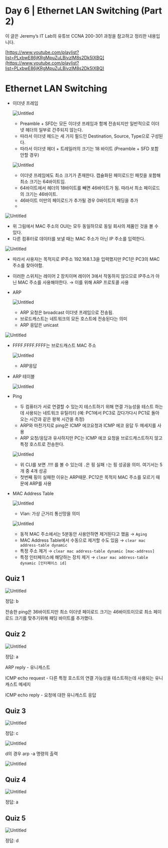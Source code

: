# Day 6 | Ethernet LAN Switching (Part 2)

이 글은 Jeremy’s IT Lab의 유튜브 CCNA 200-301 과정을 참고하고 정리한 내용입니다.

[https://www.youtube.com/playlist?list=PLxbwE86jKRgMpuZuLBivzlM8s2Dk5lXBQ](https://www.youtube.com/playlist?list=PLxbwE86jKRgMpuZuLBivzlM8s2Dk5lXBQ)

# **Ethernet LAN Switching**

- 이더넷 프레임
    
    ![Untitled](img/Day6//Untitled.png)
    
    - Preamble + SFD는 모든 이더넷 프레임과 함께 전송되지만 일반적으로 이더넷 헤더의 일부로 간주되지 않는다.
    - 따라서 이더넷 헤드는 세 가지 필드인 Destination, Source, Type으로 구성된다.
    - 따라서 이더넷 헤더 + 트레일러의 크기는 18 바이트 (Preamble + SFD 포함 안할 경우)
    
    ![Untitled](img/Day6//Untitled%201.png)
    
    - 이더넷 프레임에도 최소 크기가 존재한다. 캡슐화된 페이로드인 패킷을 포함해 최소 크기는 64바이트임.
    - 64바이트에서 헤더의 18바이트를 빼면 46바이트가 됨. 따라서 최소 페이로드의 크기는 46바이트.
    - 46바이트 미만의 페이로드가 추가될 경우 0바이트의 패딩을 추가
    - 

![Untitled](img/Day6//Untitled%202.png)

- 위 그림에서 MAC 주소의 OUI는 모두 동일하므로 동일 회사의 제품인 것을 볼 수 있다.
- 다른 컴퓨터로 데이터를 보낼 때는 MAC 주소가 아닌 IP 주소를 입력한다.

![Untitled](img/Day6//Untitled%203.png)

- 따라서 사용자는 목적지로 IP주소 192.168.1.3을 입력했지만 PC1은 PC3의 MAC 주소를 찾아야함.
- 이러한 스위치는 레이어 2 장치이며 레이어 3에서 작동하지 않으므로 IP주소가 아닌 MAC 주소를 사용해야한다. → 이를 위해 ARP 프로토콜 사용
- ARP
    
    ![Untitled](img/Day6//Untitled%204.png)
    
    - ARP 요청은 broadcast 이더넷 프레임으로 전송됨.
    - 브로드캐스트는 네트워크의 모든 호스트에 전송된다는 의미
    - ARP 응답은 unicast

![Untitled](img/Day6//Untitled%205.png)

- FFFF.FFFF.FFFF는 브로드캐스트 MAC 주소
    
    ![Untitled](img/Day6//Untitled%206.png)
    
    - ARP응답
- ARP 테이블
    
    ![Untitled](img/Day6//Untitled%207.png)
    

- Ping
    - 두 컴퓨터가 서로 연결할 수 있는지 테스트하기 위해 연결 가능성을 테스트 하는데 사용되는 네트워크 유틸리티 (예: PC1에서 PC3로 갔다가다시 PC1로 돌아오는 시간과 같은 왕복 시간을 측정)
    - ARP와 마찬가지로 ping은 ICMP 에코요청과 ICMP 에코 응답 두 메세지를 사용
    - ARP 요청/응답과 유사하지만 PC는 ICMP 에코 요청을 브로드캐스트하지 않고 특정 호스트로 전송한다.
    
    ![Untitled](img/Day6//Untitled%208.png)
    
    - 위 CLI를 보면 .!!!! 를 볼 수 있는데 `.`은 핑 실패 `!`는 핑 성공을 의미. 여기서는 5개 중 4개 성공
    - 첫번째 핑이 실패한 이유는 ARP때문. PC12은 목적지 MAC 주소를 모르기 때문에 ARP를 사용

- MAC Address Table
    
    ![Untitled](img/Day6//Untitled%209.png)
    
    - Vlan: 가상 근거리 통신망을 의미
    
    ![Untitled](img/Day6//Untitled%2010.png)
    
    - 동적 MAC 주소에서는 5분동안 사용안하면 제거된다고 했음 → `Aging`
    - MAC Address Table에서 수동으로 제거할 수도 있음 → `clear mac address-table dynamic`
    - 특정 주소 제거 → `clear mac address-table dynamic [mac-address]`
    - 특정 인터페이스에 해당하는 장치 제거 → `clear mac address-table dynamic [인터페이스 id]`

## Quiz 1

![Untitled](img/Day6//Untitled%2011.png)

정답: b

전송한 ping은 36바이트지만 최소 이더넷 페이로드 크기는 46바이트이므로 최소 페이로드 크기를 맞추기위해 패딩 바이트를 추가했다. 

## Quiz 2

![Untitled](img/Day6//Untitled%2012.png)

정답: a

ARP reply - 유니캐스트 

ICMP echo request - 다른 특정 호스트의 연결 가능성을 테스트하는데 사용되는 유니캐스트 메세지 

ICMP echo reply - 요청에 대한 유니캐스트 응답 

## Quiz 3

![Untitled](img/Day6//Untitled%2013.png)

정답: c

![Untitled](img/Day6//Untitled%2014.png)

d의 경우 arp -a 명령의 출력 

![Untitled](img/Day6//Untitled%2015.png)

## Quiz 4

![Untitled](img/Day6//Untitled%2016.png)

정답: a

## Quiz 5

![Untitled](img/Day6//Untitled%2017.png)

정답: d